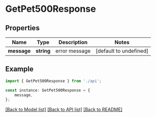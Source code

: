 # GetPet500Response


## Properties

Name | Type | Description | Notes
------------ | ------------- | ------------- | -------------
**message** | **string** | error message | [default to undefined]

## Example

```typescript
import { GetPet500Response } from './api';

const instance: GetPet500Response = {
    message,
};
```

[[Back to Model list]](../README.md#documentation-for-models) [[Back to API list]](../README.md#documentation-for-api-endpoints) [[Back to README]](../README.md)
